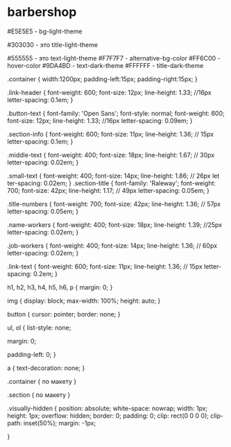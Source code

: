 # barbershop

<!-- рут -->

<!-- светлый фон -->

#E5E5E5 - bg-light-theme

<!-- заголовки для секций, где светлый фон -->

#303030 - это title-light-theme

<!-- текст, где светлый фон -->

#555555 - это text-light-theme
#F7F7F7 - alternative-bg-color
#FF6C00 - hover-color
#9DA4BD - text-dark-theme
#FFFFFF - title-dark-theme

<!-- контейнер для десктопу -->

.container {
width:1200px;
padding-left:15px;
padding-right:15px;
}

<!--  назви для тексту-->

.link-header {
font-weight: 600;
font-size: 12px;
line-height: 1.33; //16px
letter-spacing: 0.1em;
}

.button-text {
font-family: 'Open Sans';
font-style: normal;
font-weight: 600;
font-size: 12px;
line-height: 1.33; //16px
letter-spacing: 0.09em;
}

.section-info {
font-weight: 600;
font-size: 11px;
line-height: 1.36; // 15px
letter-spacing: 0.1em;
}

.middle-text {
font-weight: 400;
font-size: 18px;
line-height: 1.67; // 30px
letter-spacing: 0.02em;
}

.small-text {
font-weight: 400;
font-size: 14px;
line-height: 1.86; // 26px
let
ter-spacing: 0.02em;
}
.section-title {
font-family: 'Raleway';
font-weight: 700;
font-size: 42px;
line-height: 1.17; // 49px
letter-spacing: 0.05em;
}

.title-numbers {
font-weight: 700;
font-size: 42px;
line-height: 1.36; // 57px
letter-spacing: 0.05em;
}

.name-workers {
font-weight: 400;
font-size: 18px;
line-height: 1.39; //25px
letter-spacing: 0.02em;
}

.job-workers {
font-weight: 400;
font-size: 14px;
line-height: 1.36; // 60px
letter-spacing: 0.02em;
}

.link-text {
font-weight: 600;
font-size: 11px;
line-height: 1.36; // 15px
letter-spacing: 0.2em;
}

<!--  -->

h1,
h2,
h3,
h4,
h5,
h6,
p {
margin: 0;
}

img {
display: block;
max-width: 100%;
height: auto;
}

button {
cursor: pointer;
border: none;
}

ul,
ol {
list-style: none;

margin: 0;

padding-left: 0;
}

a {
text-decoration: none;
}

.container {
по макету
}

.section {
по макету
}

.visually-hidden {
position: absolute;
white-space: nowrap;
width: 1px;
height: 1px;
overflow: hidden;
border: 0;
padding: 0;
clip: rect(0 0 0 0);
clip-path: inset(50%);
margin: -1px;

}
